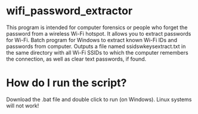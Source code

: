 # wifi_password_extractor

This program is intended for computer forensics or people who forget the password from a wireless Wi-Fi hotspot. 
It allows you to extract passwords for Wi-Fi.
Batch program for Windows to extract known Wi-Fi IDs and passwords from computer. 
Outputs a file named ssidswkeysextract.txt in the same directory with all Wi-Fi SSIDs to which the computer remembers the connection, as well as clear text passwords, if found.

# How do I run the script?

Download the .bat file and double click to run (on Windows). Linux systems will not work!
